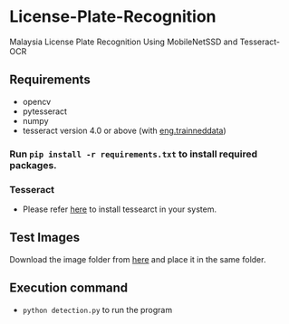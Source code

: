 # License-Plate-Recognition
Malaysia License Plate Recognition Using MobileNetSSD and Tesseract-OCR

## Requirements
- opencv
- pytesseract
- numpy
- tesseract version 4.0 or above (with [eng.trainneddata](https://github.com/tesseract-ocr/tessdata_best/blob/master/eng.traineddata))

### Run `pip install -r requirements.txt` to install required packages.

### Tesseract
- Please refer [here](https://github.com/tesseract-ocr/tesseract/wiki/Compiling#linux) to install tessearct in your system.

## Test Images
Download the image folder from [here](https://drive.google.com/open?id=1bh4BrMrvkz31j66A5XJs17V7U6TWwEfz) and place it in the same folder.

## Execution command
- `python detection.py` to run the program

